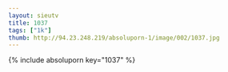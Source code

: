 ```yaml
--- 
layout: sieutv
title: 1037
tags: ["1k"]
thumb: http://94.23.248.219/absoluporn-1/image/002/1037.jpg
---
```

{% include absoluporn key="1037" %} 
